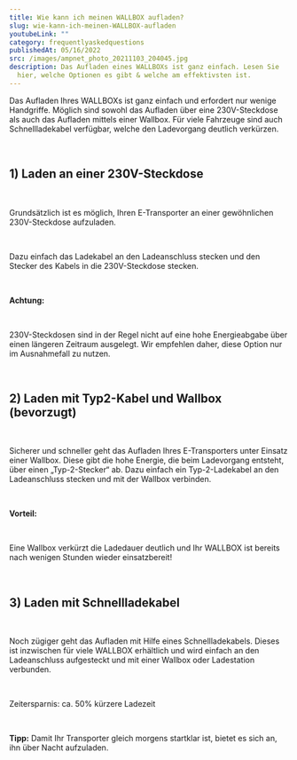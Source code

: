 ```yaml
---
title: Wie kann ich meinen WALLBOX aufladen?
slug: wie-kann-ich-meinen-WALLBOX-aufladen
youtubeLink: ""
category: frequentlyaskedquestions
publishedAt: 05/16/2022
src: /images/ampnet_photo_20211103_204045.jpg
description: Das Aufladen eines WALLBOXs ist ganz einfach. Lesen Sie
  hier, welche Optionen es gibt & welche am effektivsten ist.
---
```


Das Aufladen Ihres WALLBOXs ist ganz einfach und erfordert nur wenige Handgriffe. Möglich sind sowohl das Aufladen über eine 230V-Steckdose als auch das Aufladen mittels einer Wallbox. Für viele Fahrzeuge sind auch Schnellladekabel verfügbar, welche den Ladevorgang deutlich verkürzen.

<br />

## 1) Laden an einer 230V-Steckdose

<br />

Grundsätzlich ist es möglich, Ihren E-Transporter an einer gewöhnlichen 230V-Steckdose aufzuladen.

<br />

Dazu einfach das Ladekabel an den Ladeanschluss stecken und den Stecker des Kabels in die 230V-Steckdose stecken.

<br />

**Achtung:**

<br />

230V-Steckdosen sind in der Regel nicht auf eine hohe Energieabgabe über einen längeren Zeitraum ausgelegt. Wir empfehlen daher, diese Option nur im Ausnahmefall zu nutzen.

<br />

## 2) Laden mit Typ2-Kabel und Wallbox (bevorzugt)

<br />

Sicherer und schneller geht das Aufladen Ihres E-Transporters unter Einsatz einer Wallbox. Diese gibt die hohe Energie, die beim Ladevorgang entsteht, über einen „Typ-2-Stecker“ ab. Dazu einfach ein Typ-2-Ladekabel an den Ladeanschluss stecken und mit der Wallbox verbinden.

<br />

**Vorteil:**

<br />

Eine Wallbox verkürzt die Ladedauer deutlich und Ihr WALLBOX ist bereits nach wenigen Stunden wieder einsatzbereit!

<br />

## 3) Laden mit Schnellladekabel

<br />

Noch zügiger geht das Aufladen mit Hilfe eines Schnellladekabels. Dieses ist inzwischen für viele WALLBOX erhältlich und wird einfach an den Ladeanschluss aufgesteckt und mit einer Wallbox oder Ladestation verbunden.

<br />

Zeitersparnis: ca. 50% kürzere Ladezeit

<br />

**Tipp:** Damit Ihr Transporter gleich morgens startklar ist, bietet es sich an, ihn über Nacht aufzuladen.
